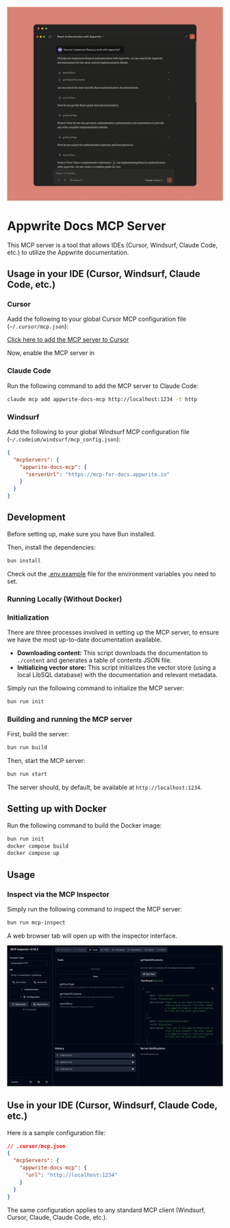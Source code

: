 <div align="center">
<img src="assets/banner.png" alt="Appwrite Docs MCP Server" width="700" />
</div>

# Appwrite Docs MCP Server
This MCP server is a tool that allows IDEs (Cursor, Windsurf, Claude Code, etc.) to utilize the Appwrite documentation.

## Usage in your IDE (Cursor, Windsurf, Claude Code, etc.)

### Cursor

Aadd the following to your global Cursor MCP configuration file (`~/.cursor/mcp.json`):

[Click here to add the MCP server to Cursor](cursor://anysphere.cursor-deeplink/mcp/install?name=appwrite-docs-mcp&config=eyJ1cmwiOiJodHRwczovL21jcC1mb3ItZG9jcy5hcHB3cml0ZS5pbyJ9)

Now, enable the MCP server in 

### Claude Code

Run the following command to add the MCP server to Claude Code:
```bash
claude mcp add appwrite-docs-mcp http://localhost:1234 -t http
```

### Windsurf

Add the following to your global Windsurf MCP configuration file (`~/.codeium/windsurf/mcp_config.json`):

```json
{
  "mcpServers": {
    "appwrite-docs-mcp": {
      "serverUrl": "https://mcp-for-docs.appwrite.io"
    }
  }
}
```

## Development

Before setting up, make sure you have Bun installed.

Then, install the dependencies:
```bash
bun install
```

Check out the [.env.example](.env.example) file for the environment variables you need to set.

### Running Locally (Without Docker)

### Initialization
There are three processes involved in setting up the MCP server, to ensure we have the most up-to-date documentation available.

- **Downloading content:** This script downloads the documentation to `./content` and generates a table of contents JSON file.
- **Initializing vector store:** This script initializes the vector store (using a local LibSQL database) with the documentation and relevant metadata.

Simply run the following command to initialize the MCP server:
```bash
bun run init
```

### Building and running the MCP server
First, build the server:
```bash
bun run build
```

Then, start the MCP server:
```bash
bun run start
```

The server should, by default, be available at `http://localhost:1234`.

## Setting up with Docker
Run the following command to build the Docker image:
```bash
bun run init
docker compose build
docker compose up
```

## Usage

### Inspect via the MCP Inspector
Simply run the following command to inspect the MCP server:
```bash
bun run mcp-inspect
```

A web browser tab will open up with the inspector interface.

<div align="center">
<img src="assets/inspector.png" alt="MCP Inspector" width="700" />
</div>


## Use in your IDE (Cursor, Windsurf, Claude Code, etc.)
Here is a sample configuration file:

```json
// .cursor/mcp.json
{
  "mcpServers": {
    "appwrite-docs-mcp": {
      "url": "http://localhost:1234"
    }
  }
}
```

The same configuration applies to any standard MCP client (Windsurf, Cursor, Claude, Claude Code, etc.).




